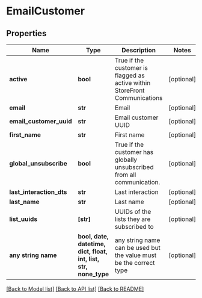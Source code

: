 # EmailCustomer


## Properties
Name | Type | Description | Notes
------------ | ------------- | ------------- | -------------
**active** | **bool** | True if the customer is flagged as active within StoreFront Communications | [optional] 
**email** | **str** | Email | [optional] 
**email_customer_uuid** | **str** | Email customer UUID | [optional] 
**first_name** | **str** | First name | [optional] 
**global_unsubscribe** | **bool** | True if the customer has globally unsubscribed from all communication. | [optional] 
**last_interaction_dts** | **str** | Last interaction | [optional] 
**last_name** | **str** | Last name | [optional] 
**list_uuids** | **[str]** | UUIDs of the lists they are subscribed to | [optional] 
**any string name** | **bool, date, datetime, dict, float, int, list, str, none_type** | any string name can be used but the value must be the correct type | [optional]

[[Back to Model list]](../README.md#documentation-for-models) [[Back to API list]](../README.md#documentation-for-api-endpoints) [[Back to README]](../README.md)


